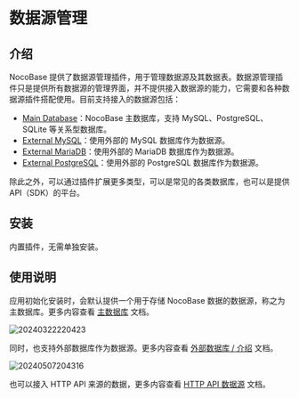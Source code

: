 # 数据源管理

<PluginInfo name="data-source-manager"></PluginInfo>

## 介绍

NocoBase 提供了数据源管理插件，用于管理数据源及其数据表。数据源管理插件只是提供所有数据源的管理界面，并不提供接入数据源的能力，它需要和各种数据源插件搭配使用。目前支持接入的数据源包括：

- [Main Database](/handbook/data-source-main)：NocoBase 主数据库，支持 MySQL、PostgreSQL、SQLite 等关系型数据库。
- [External MySQL](/handbook/data-source-external-mysql)：使用外部的 MySQL 数据库作为数据源。
- [External MariaDB](/handbook/data-source-external-mariadb)：使用外部的 MariaDB 数据库作为数据源。
- [External PostgreSQL](/handbook/data-source-external-postgres)：使用外部的 PostgreSQL 数据库作为数据源。

除此之外，可以通过插件扩展更多类型，可以是常见的各类数据库，也可以是提供 API（SDK）的平台。

## 安装

内置插件，无需单独安装。

## 使用说明

应用初始化安装时，会默认提供一个用于存储 NocoBase 数据的数据源，称之为主数据库。更多内容查看 [主数据库](/handbook/data-source-main) 文档。

![20240322220423](https://static-docs.nocobase.com/20240322220423.png)

同时，也支持外部数据库作为数据源。更多内容查看 [外部数据库 / 介绍](/handbook/data-source-manager/external-database) 文档。

![20240507204316](https://static-docs.nocobase.com/20240507204316.png)

也可以接入 HTTP API 来源的数据，更多内容查看 [HTTP API 数据源](/handbook/data-source-http-api) 文档。
